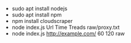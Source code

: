 
- sudo apt install nodejs
- sudo apt install npm
- npm install cloudscraper
- node index.js Url Time Treads raw/proxy.txt
- node index.js http://example.com/ 60 120 raw
